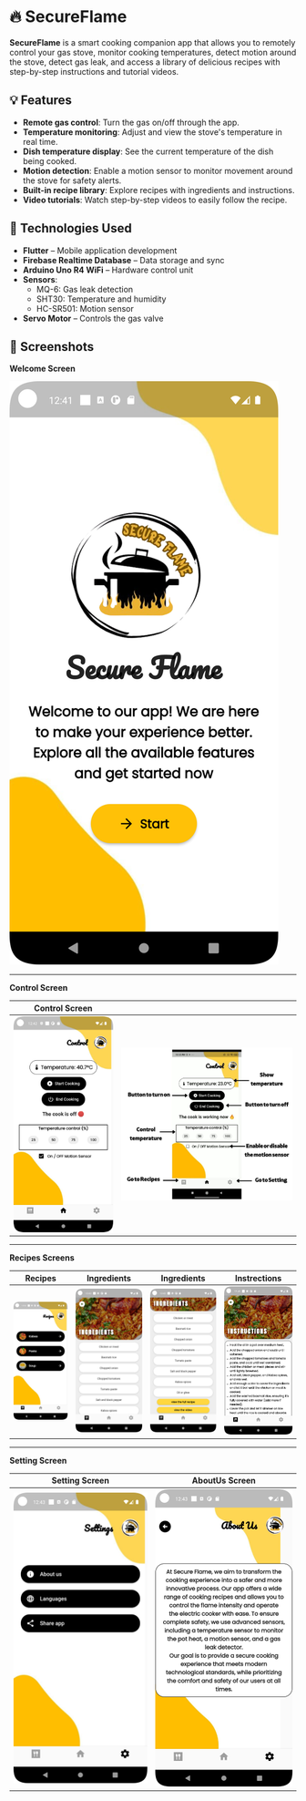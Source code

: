# 🔥 SecureFlame

**SecureFlame** is a smart cooking companion app that allows you to remotely control your gas stove, monitor cooking temperatures, detect motion around the stove, detect gas leak, and access a library of delicious recipes with step-by-step instructions and tutorial videos.

## 💡 Features

-  **Remote gas control**: Turn the gas on/off through the app.
-  **Temperature monitoring**: Adjust and view the stove's temperature in real time.
-  **Dish temperature display**: See the current temperature of the dish being cooked.
-  **Motion detection**: Enable a motion sensor to monitor movement around the stove for safety alerts.
-  **Built-in recipe library**: Explore recipes with ingredients and instructions.
-  **Video tutorials**: Watch step-by-step videos to easily follow the recipe.

## 🧰 Technologies Used

- **Flutter** – Mobile application development
- **Firebase Realtime Database** – Data storage and sync
- **Arduino Uno R4 WiFi** – Hardware control unit
- **Sensors**:
  - MQ-6: Gas leak detection
  - SHT30: Temperature and humidity
  - HC-SR501: Motion sensor
- **Servo Motor** – Controls the gas valve
## 📸 Screenshots
**Welcome Screen**

![Welcome Screen](https://github.com/JeninShehab284/secure_flame/blob/main/1.png?raw=true)

---

**Control Screen**

| Control Screen       |     |
|----------------------|---------------------|
| ![Control Screen](https://github.com/JeninShehab284/secure_flame/blob/main/2.png?raw=true) | ![Button to Turn On](https://github.com/JeninShehab284/secure_flame/blob/main/Button%20to%20turn%20on.jpg?raw=true) |

---

**Recipes Screens**

| Recipes       | Ingredients       | Ingredients        | Instrections        |
|----------------|----------------|----------------|----------------|
| ![Screen 3](https://github.com/JeninShehab284/secure_flame/blob/main/3.png?raw=true) | ![Screen 4](https://github.com/JeninShehab284/secure_flame/blob/main/4.png?raw=true) | ![Screen 5](https://github.com/JeninShehab284/secure_flame/blob/main/5.png?raw=true) | ![Screen 6](https://github.com/JeninShehab284/secure_flame/blob/main/6.png?raw=true) |

---

**Setting Screen**

|Setting Screen       | AboutUs Screen      |
|----------------|----------------|
| ![Screen 7](https://github.com/JeninShehab284/secure_flame/blob/main/7.png?raw=true) | ![Screen 8](https://github.com/JeninShehab284/secure_flame/blob/main/8.png?raw=true) |



